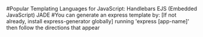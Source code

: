 #Popular Templating Languages for JavaScript:
  Handlebars
  EJS (Embedded JavaScript)
  JADE
#You can generate an express template by:
  [If not already, install express-generator globally]
  running 'express [app-name]'
  then follow the directions that appear
